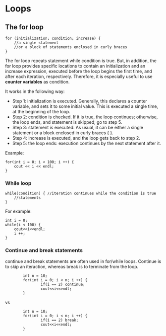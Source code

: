 # Loops

## The for loop
```
for (initialization; condition; increase) {
	//a single statement
	//or a block of statements enclosed in curly braces
}
```
The for loop repeats statement while condition is true. But, in addition, the for loop provides specific locations to contain an initialization and an increase expression, executed before the loop begins the first time, and after each iteration, respectively. Therefore, it is especially useful to use **counter variables** as condition.

It works in the following way:

- Step 1: initialization is executed. Generally, this declares a counter variable, and sets it to some initial value. This is executed a single time, at the beginning of the loop.
- Step 2: condition is checked. If it is true, the loop continues; otherwise, the loop ends, and statement is skipped; go to step 5.
- Step 3: statement is executed. As usual, it can be either a single statement or a block enclosed in curly braces { }.
- Step 4: increase is executed, and the loop gets back to step 2.
- Step 5: the loop ends: execution continues by the next statement after it.

Example:
```
for(int i = 0; i < 100; i ++) {
	cout << i << endl;
}
```

### While loop
```
while(condition) { //iteration continues while the condition is true
	//statements
}
```
For example:
```
int i = 0;
while(i < 100) {
	cout<<i<<endl;
	i ++;
}
```
### Continue and break statements
continue and break statements are often used in for/while loops. Continue is to skip an iteraction, whereas break is to terminate from the loop.
```
        int n = 10;
        for(int i = 0; i < n; i ++) {
                if(i == 2) continue;
                cout<<i<<endl;
        }
```
vs

```
        int n = 10;
        for(int i = 0; i < n; i ++) {
                if(i == 2) break;
                cout<<i<<endl;
        }
```
